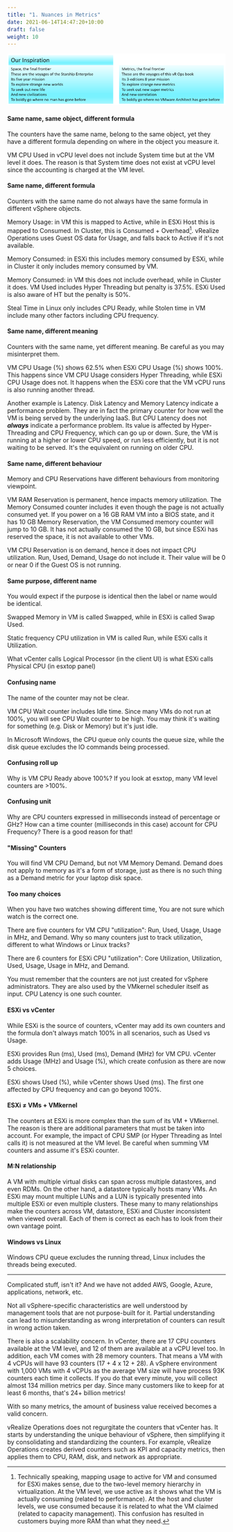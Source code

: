 ```yaml
---
title: "1. Nuances in Metrics"
date: 2021-06-14T14:47:20+10:00
draft: false
weight: 10
---
```


![inspiration for metrics](2.1.1-fig-1.png)

#### Same name, same object, different formula

The counters have the same name, belong to the same object, yet they have a different formula depending on where in the object you measure it.

VM CPU Used in vCPU level does not include System time but at the VM level it does. The reason is that System time does not exist at vCPU level since the accounting is charged at the VM level.

#### Same name, different formula

Counters with the same name do not always have the same formula in different vSphere objects.

Memory Usage: in VM this is mapped to Active, while in ESXi Host this is mapped to Consumed. In Cluster, this is Consumed + Overhead[^1]. vRealize Operations uses Guest OS data for Usage, and falls back to Active if it's not available.

Memory Consumed: in ESXi this includes memory consumed by ESXi, while in Cluster it only includes memory consumed by VM.

Memory Consumed: in VM this does not include overhead, while in Cluster it does.
VM Used includes Hyper Threading but penalty is 37.5%. ESXi Used is also aware of HT but the penalty is 50%.

Steal Time in Linux only includes CPU Ready, while Stolen time in VM include many other factors including CPU frequency.

#### Same name, different meaning

Counters with the same name, yet different meaning. Be careful as you may misinterpret them.

VM CPU Usage (%) shows 62.5% when ESXi CPU Usage (%) shows 100%. This happens since VM CPU Usage considers Hyper Threading, while ESXi CPU Usage does not. It happens when the ESXi core that the VM vCPU runs is also running another thread.

Another example is Latency. Disk Latency and Memory Latency indicate a performance problem. They are in fact the primary counter for how well the VM is being served by the underlying IaaS. But CPU Latency does not ***always*** indicate a performance problem. Its value is affected by Hyper-Threading and CPU Frequency, which can go up or down. Sure, the VM is running at a higher or lower CPU speed, or run less efficiently, but it is not waiting to be served. It's the equivalent on running on older CPU.

#### Same name, different behaviour

Memory and CPU Reservations have different behaviours from monitoring viewpoint.

VM RAM Reservation is permanent, hence impacts memory utilization. The Memory Consumed counter includes it even though the page is not actually consumed yet. If you power on a 16 GB RAM VM into a BIOS state, and it has 10 GB Memory Reservation, the VM Consumed memory counter will jump to 10 GB. It has not actually consumed the 10 GB, but since ESXi has reserved the space, it is not available to other VMs.

VM CPU Reservation is on demand, hence it does not impact CPU utilization. Run, Used, Demand, Usage do not include it. Their value will be 0 or near 0 if the Guest OS is not running.

#### Same purpose, different name

You would expect if the purpose is identical then the label or name would be identical.

Swapped Memory in VM is called Swapped, while in ESXi is called Swap Used.

Static frequency CPU utilization in VM is called Run, while ESXi calls it Utilization.

What vCenter calls Logical Processor (in the client UI) is what ESXi calls Physical CPU (in esxtop panel)

#### Confusing name

The name of the counter may not be clear.

VM CPU Wait counter includes Idle time. Since many VMs do not run at 100%, you will see CPU Wait counter to be high. You may think it's waiting for something (e.g. Disk or Memory) but it's just idle.

In Microsoft Windows, the CPU queue only counts the queue size, while the disk queue excludes the IO commands being processed.

#### Confusing roll up

Why is VM CPU Ready above 100%? If you look at esxtop, many VM level counters are >100%.

#### Confusing unit

Why are CPU counters expressed in milliseconds instead of percentage or GHz? How can a time counter (milliseconds in this case) account for CPU Frequency? There is a good reason for that!

#### "Missing" Counters

You will find VM CPU Demand, but not VM Memory Demand. Demand does not apply to memory as it's a form of storage, just as there is no such thing as a Demand metric for your laptop disk space.

#### Too many choices

When you have two watches showing different time, You are not sure which watch is the correct one.

There are five counters for VM CPU "utilization": Run, Used, Usage, Usage in MHz, and Demand. Why so many counters just to track utilization, different to what Windows or Linux tracks?

There are 6 counters for ESXi CPU "utilization": Core Utilization, Utilization, Used, Usage, Usage in MHz, and Demand.

You must remember that the counters are not just created for vSphere administrators. They are also used by the VMkernel scheduler itself as input. CPU Latency is one such counter.

#### ESXi vs vCenter

While ESXi is the source of counters, vCenter may add its own counters and the formula don't always match 100% in all scenarios, such as Used vs Usage.

ESXi provides Run (ms), Used (ms), Demand (MHz) for VM CPU. vCenter adds Usage (MHz) and Usage (%), which create confusion as there are now 5 choices.

ESXi shows Used (%), while vCenter shows Used (ms). The first one affected by CPU frequency and can go beyond 100%.

#### ESXi ≠ VMs + VMkernel

The counters at ESXi is more complex than the sum of its VM + VMkernel. The reason is there are additional parameters that must be taken into account. For example, the impact of CPU SMP (or Hyper Threading as Intel calls it) is not measured at the VM level. Be careful when summing VM counters and assume it's ESXi counter.

#### M:N relationship

A VM with multiple virtual disks can span across multiple datastores, and even RDMs. On the other hand, a datastore typically hosts many VMs. An ESXi may mount multiple LUNs and a LUN is typically presented into multiple ESXi or even multiple clusters. These many to many relationships make the counters across VM, datastore, ESXi and Cluster inconsistent when viewed overall. Each of them is correct as each has to look from their own vantage point.

#### Windows vs Linux

Windows CPU queue excludes the running thread, Linux includes the threads being executed.

----

Complicated stuff, isn't it? And we have not added AWS, Google, Azure, applications, network, etc. 

Not all vSphere-specific characteristics are well understood by management tools that are not purpose-built for it. Partial understanding can lead to misunderstanding as wrong interpretation of counters can result in wrong action taken.

There is also a scalability concern. In vCenter, there are 17 CPU counters available at the VM level, and 12 of them are available at a vCPU level too. In addition, each VM comes with 28 memory counters. That means a VM with 4 vCPUs will have 93 counters (17 + 4 x 12 + 28). A vSphere environment with 1,000 VMs with 4 vCPUs as the average VM size will have process 93K counters each time it collects. If you do that every minute, you will collect almost 134 million metrics per day. Since many customers like to keep for at least 6 months, that's 24+ billion metrics!

With so many metrics, the amount of business value received becomes a valid concern.

vRealize Operations does not regurgitate the counters that vCenter has. It starts by understanding the unique behaviour of vSphere, then simplifying it by consolidating and standardizing the counters. For example, vRealize Operations creates derived counters such as KPI and capacity metrics, then applies them to CPU, RAM, disk, and network as appropriate.

[^1]: Technically speaking, mapping usage to active for VM and consumed for ESXi makes sense, due to the two-level memory hierarchy in virtualization. At the VM level, we use active as it shows what the VM is actually consuming (related to performance). At the host and cluster levels, we use consumed because it is related to what the VM claimed (related to capacity management). This confusion has resulted in customers buying more RAM than what they need.
